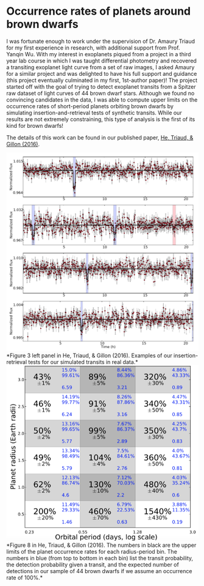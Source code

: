 # Occurrence rates of planets around brown dwarfs

I was fortunate enough to work under the supervision of Dr. Amaury Triaud for my first experience in research, with additional support from Prof. Yanqin Wu. With my interest in exoplanets piqued from a project in a third year lab course in which I was taught differential photometry and recovered a transiting exoplanet light curve from a set of raw images, I asked Amaury for a similar project and was delighted to have his full support and guidance (this project eventually culminated in my first, 1st-author paper)! The project started off with the goal of trying to detect exoplanet transits from a Spitzer raw dataset of light curves of 44 brown dwarf stars. Although we found no convincing candidates in the data, I was able to compute upper limits on the occurrence rates of short-period planets orbiting brown dwarfs by simulating insertion-and-retrieval tests of synthetic transits. While our results are not extremely constraining, this type of analysis is the first of its kind for brown dwarfs!

The details of this work can be found in our published paper, [He, Triaud, & Gillon (2016)](https://arxiv.org/pdf/1609.05053.pdf).


<center><img src="figures/BDlimits_paper_fig3a.png" alt="Figure 3 in paper"/></center>  
*Figure 3 left panel in He, Triaud, & Gillon (2016). Examples of our insertion-retrieval tests for our simulated transits in real data.*


<center><img src="figures/BDlimits_paper_fig8.png" alt="Figure 8 in paper"/></center>  
*Figure 8 in He, Triaud, & Gillon (2016). The numbers in black are the upper limits of the planet occurrence rates for each radius-period bin. The numbers in blue (from top to bottom in each bin) list the transit probability, the detection probability given a transit, and the expected number of detections in our sample of 44 brown dwarfs if we assume an occurrence rate of 100%.*

